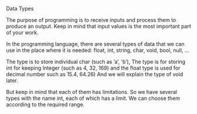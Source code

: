 Data Types

The purpose of programming is to receive inputs and process them to produce an output. Keep in
mind that input values is the most important part of your work.

In the programming language, there are several types of data that we can use in the place where
it is needed: float, int, string, char, void, bool, null, ...

The type is to store individual char (such as ’a’, ’b’), The type is for storing int for keeping
Integer (such as 4, 32, 169) and the float type is used for decimal number such as 15.4, 64.26) And
we will explain the type of void later.

But keep in mind that each of them has limitations. So we have several types with the name int,
each of which has a limit. We can choose them according to the required range.
